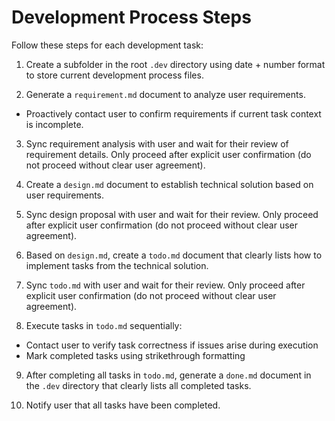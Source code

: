 # Development Process Steps

Follow these steps for each development task:

1. Create a subfolder in the root `.dev` directory using date + number format to store current development process files.

2. Generate a `requirement.md` document to analyze user requirements.
  - Proactively contact user to confirm requirements if current task context is incomplete.

3. Sync requirement analysis with user and wait for their review of requirement details. Only proceed after explicit user confirmation (do not proceed without clear user agreement).

4. Create a `design.md` document to establish technical solution based on user requirements.

5. Sync design proposal with user and wait for their review. Only proceed after explicit user confirmation (do not proceed without clear user agreement).

6. Based on `design.md`, create a `todo.md` document that clearly lists how to implement tasks from the technical solution.

7. Sync `todo.md` with user and wait for their review. Only proceed after explicit user confirmation (do not proceed without clear user agreement).

8. Execute tasks in `todo.md` sequentially:
  - Contact user to verify task correctness if issues arise during execution
  - Mark completed tasks using strikethrough formatting

9. After completing all tasks in `todo.md`, generate a `done.md` document in the `.dev` directory that clearly lists all completed tasks.

10. Notify user that all tasks have been completed.
